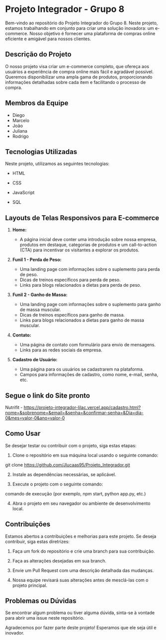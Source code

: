 # Projeto Integrador - Grupo 8

Bem-vindo ao repositório do Projeto Integrador do Grupo 8. Neste projeto, estamos trabalhando em conjunto para criar uma solução inovadora: um e-commerce. Nosso objetivo é fornecer uma plataforma de compras online eficiente e amigável para nossos clientes.

## Descrição do Projeto

O nosso projeto visa criar um e-commerce completo, que ofereça aos usuários a experiência de compra online mais fácil e agradável possível. Queremos disponibilizar uma ampla gama de produtos, proporcionando informações detalhadas sobre cada item e facilitando o processo de compra.

## Membros da Equipe

- Diego
- Marcelo
- João
- Juliana
- Rodrigo

## Tecnologias Utilizadas

Neste projeto, utilizamos as seguintes tecnologias:

- HTML

- CSS

- JavaScript

- SQL

  

## Layouts de Telas Responsivos para E-commerce

1. **Home:**
   - A página inicial deve conter uma introdução sobre nossa empresa, produtos em destaque, categorias de produtos e um call-to-action (CTA) para incentivar os visitantes a explorar os produtos.

2. **Funil 1 - Perda de Peso:**
   - Uma landing page com informações sobre o suplemento para perda de peso.
   - Dicas de treinos específicos para perda de peso.
   - Links para blogs relacionados a dietas para perda de peso.

3. **Funil 2 - Ganho de Massa:**
   - Uma landing page com informações sobre o suplemento para ganho de massa muscular.
   - Dicas de treinos específicos para ganho de massa.
   - Links para blogs relacionados a dietas para ganho de massa muscular.

4. **Contato:**
   - Uma página de contato com formulário para envio de mensagens.
   - Links para as redes sociais da empresa.

5. **Cadastro de Usuário:**
   - Uma página para os usuários se cadastrarem na plataforma.
   - Campos para informações de cadastro, como nome, e-mail, senha, etc.

## Segue o link do Site pronto
Nutrifit - https://projeto-integrador-lilac.vercel.app/cadastro.html?nome=&sobrenome=&email=&senha=&confirmar-senha=&Dia=dia-0&mes=valor-0&ano=valor-0

## Como Usar

Se desejar testar ou contribuir com o projeto, siga estas etapas:

1. Clone o repositório em sua máquina local usando o seguinte comando:

git clone https://github.com/Jlucaas95/Projeto_Integrador.git



2. Instale as dependências necessárias, se aplicável.

   

3. Execute o projeto com o seguinte comando:

comando de execução (por exemplo, npm start, python app.py, etc.)



4. Abra o projeto em seu navegador ou ambiente de desenvolvimento local.

## Contribuições

Estamos abertos a contribuições e melhorias para este projeto. Se deseja contribuir, siga estas diretrizes:

1. Faça um fork do repositório e crie uma branch para sua contribuição.

2. Faça as alterações desejadas em sua branch.

3. Envie um Pull Request com uma descrição detalhada das mudanças.

4. Nossa equipe revisará suas alterações antes de mesclá-las com o projeto principal.

## Problemas ou Dúvidas

Se encontrar algum problema ou tiver alguma dúvida, sinta-se à vontade para abrir uma issue neste repositório.

Agradecemos por fazer parte deste projeto! Esperamos que ele seja útil e inovador.
